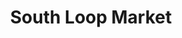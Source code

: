 ---
title: "South Loop Market"
url: /chicago/south-loop-market-east-9th-street/
shop: Lebensmittel
---